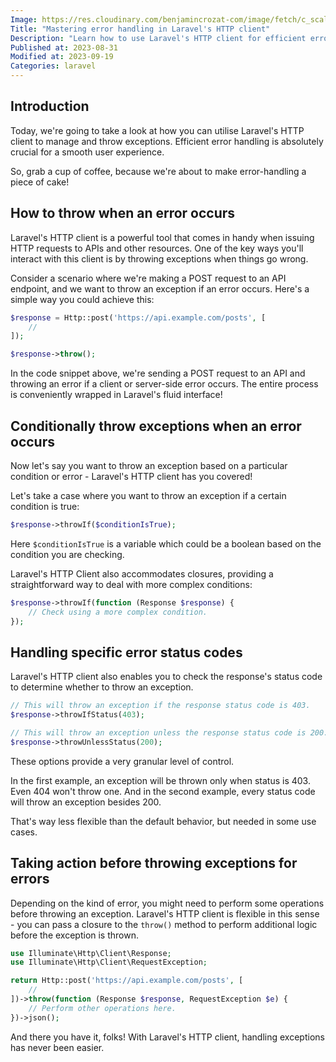 ```yaml
---
Image: https://res.cloudinary.com/benjamincrozat-com/image/fetch/c_scale,f_webp,q_auto,w_1200/https://life-long-bunny.fra1.digitaloceanspaces.com/media-library/production/55/programming_lferts.jpg
Title: "Mastering error handling in Laravel's HTTP client"
Description: "Learn how to use Laravel's HTTP client for efficient error handling and exception throwing in different scenarios with ease."
Published at: 2023-08-31
Modified at: 2023-09-19
Categories: laravel
---
```


## Introduction

Today, we're going to take a look at how you can utilise Laravel's HTTP client to manage and throw exceptions. Efficient error handling is absolutely crucial for a smooth user experience.

So, grab a cup of coffee, because we're about to make error-handling a piece of cake!

## How to throw when an error occurs

Laravel's HTTP client is a powerful tool that comes in handy when issuing HTTP requests to APIs and other resources. One of the key ways you'll interact with this client is by throwing exceptions when things go wrong.

Consider a scenario where we're making a POST request to an API endpoint, and we want to throw an exception if an error occurs. Here's a simple way you could achieve this:

```php
$response = Http::post('https://api.example.com/posts', [
    //
]);

$response->throw();
```

In the code snippet above, we're sending a POST request to an API and throwing an error if a client or server-side error occurs. The entire process is conveniently wrapped in Laravel's fluid interface!

## Conditionally throw exceptions when an error occurs

Now let's say you want to throw an exception based on a particular condition or error - Laravel's HTTP client has you covered!

Let's take a case where you want to throw an exception if a certain condition is true:

```php
$response->throwIf($conditionIsTrue);
```

Here `$conditionIsTrue` is a variable which could be a boolean based on the condition you are checking.

Laravel's HTTP Client also accommodates closures, providing a straightforward way to deal with more complex conditions:

```php
$response->throwIf(function (Response $response) {
    // Check using a more complex condition.
});
```

## Handling specific error status codes

Laravel's HTTP client also enables you to check the response's status code to determine whether to throw an exception. 

```php
// This will throw an exception if the response status code is 403.
$response->throwIfStatus(403);

// This will throw an exception unless the response status code is 200.
$response->throwUnlessStatus(200);
```

These options provide a very granular level of control.

In the first example, an exception will be thrown only when status is 403. Even 404 won't throw one. And in the second example, every status code will throw an exception besides 200.

That's way less flexible than the default behavior, but needed in some use cases.

## Taking action before throwing exceptions for errors

Depending on the kind of error, you might need to perform some operations before throwing an exception. Laravel's HTTP client is flexible in this sense - you can pass a closure to the `throw()` method to perform additional logic before the exception is thrown.

```php
use Illuminate\Http\Client\Response;
use Illuminate\Http\Client\RequestException;

return Http::post('https://api.example.com/posts', [
    //
])->throw(function (Response $response, RequestException $e) {
    // Perform other operations here.
})->json();
```

And there you have it, folks! With Laravel's HTTP client, handling exceptions has never been easier.
